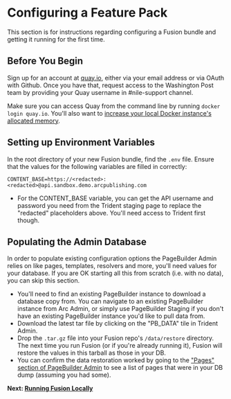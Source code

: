 # Configuring a Feature Pack

This section is for instructions regarding configuring a Fusion bundle and getting it running for the first time. 

## Before You Begin
Sign up for an account at [quay.io](https://quay.io/), either via your email address or via OAuth with Github. Once you have that, request access to the Washington Post team by providing your Quay username in #nile-support channel.

Make sure you can access Quay from the command line by running `docker login quay.io`.
You'll also want to [increase your local Docker instance's allocated memory](https://arcpublishing.atlassian.net/wiki/spaces/APF/pages/273186892).

## Setting up Environment Variables

In the root directory of your new Fusion bundle, find the `.env` file. Ensure that the values for the following variables are filled in correctly:

```
CONTENT_BASE=https://<redacted>:<redacted>@api.sandbox.demo.arcpublishing.com
```

- For the CONTENT_BASE variable, you can get the API username and password you need from the Trident staging page to replace the "redacted" placeholders above. You'll need access to Trident first though.

## Populating the Admin Database

In order to populate existing configuration options the PageBuilder Admin relies on like pages, templates, resolvers and more, you'll need values for your database. If you are OK starting all this from scratch (i.e. with no data), you can skip this section.

- You'll need to find an existing PageBuilder instance to download a database copy from. You can navigate to an existing PageBuilder instance from Arc Admin, or simply use PageBuilder Staging if you don't have an existing PageBuilder instance you'd like to pull data from.
- Download the latest tar file by clicking on the "PB_DATA" tile in Trident Admin.
- Drop the `.tar.gz` file into your Fusion repo's `/data/restore` directory. The next time you run Fusion (or if you're already running it), Fusion will restore the values in this tarball as those in your DB.
- You can confirm the data restoration worked by going to the ["Pages" section of PageBuilder Admin](http://localhost/pb/admin/app/browse/pages.html) to see a list of pages that were in your DB dump (assuming you had some).

**Next: [Running Fusion Locally](./running-fusion-locally.md)**
